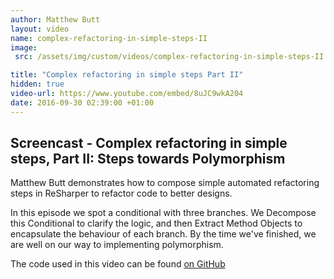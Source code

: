 ```yaml
---
author: Matthew Butt
layout: video
name: complex-refactoring-in-simple-steps-II
image:
 src: /assets/img/custom/videos/complex-refactoring-in-simple-steps-II.jpg

title: "Complex refactoring in simple steps Part II"
hidden: true
video-url: https://www.youtube.com/embed/8uJC9wkA204
date: 2016-09-30 02:39:00 +01:00
---
```



## Screencast - Complex refactoring in simple steps, Part II: Steps towards Polymorphism

Matthew Butt demonstrates how to compose simple automated refactoring steps in ReSharper to refactor code to better designs.

In this episode we spot a conditional with three branches. We Decompose this Conditional to clarify the logic, and then Extract Method Objects to encapsulate the behaviour of each branch. By the time we've finished, we are well on our way to implementing polymorphism.

The code used in this video can be found [on GitHub](https://github.com/bnathyuw/Complex-Refactoring-In-Simple-Steps)
